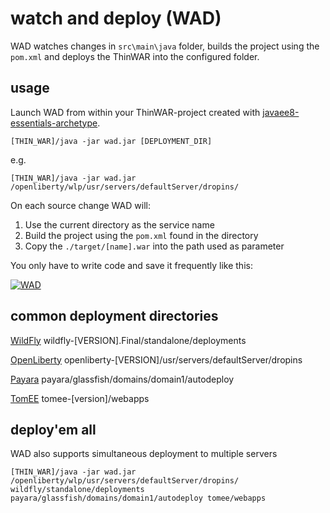 # watch and deploy (WAD)

WAD watches changes in `src\main\java` folder, builds the project using the `pom.xml` and deploys the ThinWAR into the configured folder.

## usage

Launch WAD from within your ThinWAR-project created with [javaee8-essentials-archetype](http://www.adam-bien.com/roller/abien/entry/java_ee_8_essentials_archetype).

`[THIN_WAR]/java -jar wad.jar [DEPLOYMENT_DIR]`

e.g.

`[THIN_WAR]/java -jar wad.jar /openliberty/wlp/usr/servers/defaultServer/dropins/`

On each source change WAD will:

1. Use the current directory as the service name
2. Build the project using the `pom.xml` found in the directory
3. Copy the `./target/[name].war` into the path used as parameter

You only have to write code and save it frequently like this:

[![ WAD](https://i.ytimg.com/vi/_c8ZkSSpdWI/mqdefault.jpg)](https://www.youtube.com/embed/_c8ZkSSpdWI?rel=0)

## common deployment directories

[WildFly](http://wildfly.org)
wildfly-[VERSION].Final/standalone/deployments

[OpenLiberty](https://openliberty.io)
openliberty-[VERSION]/usr/servers/defaultServer/dropins

[Payara](https://www.payara.fish)
payara/glassfish/domains/domain1/autodeploy

[TomEE](http://tomee.apache.org)
tomee-[version]/webapps

## deploy'em all

WAD also supports simultaneous deployment to multiple servers

`[THIN_WAR]/java -jar wad.jar /openliberty/wlp/usr/servers/defaultServer/dropins/ wildfly/standalone/deployments payara/glassfish/domains/domain1/autodeploy tomee/webapps`


